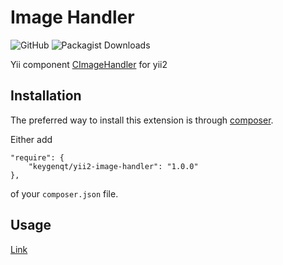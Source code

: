 Image Handler
===================

![GitHub](https://img.shields.io/github/license/keygenqt/yii2-image-handler)
![Packagist Downloads](https://img.shields.io/packagist/dt/keygenqt/yii2-image-handler)

Yii component [CImageHandler](https://github.com/tokolist/yii-components/tree/master/protected/extensions/yiicomp/components/ImageHandler) for yii2

## Installation

The preferred way to install this extension is through [composer](http://getcomposer.org/download/).

Either add

```
"require": {
    "keygenqt/yii2-image-handler": "1.0.0"
},
```

of your `composer.json` file.

## Usage

[Link](https://github.com/tokolist/yii-components/tree/master/protected/extensions/yiicomp/components/ImageHandler)